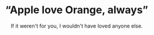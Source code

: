  ## <h1 align="center">“Apple love Orange, always”</h1>

  <div align="center">
     <blockquotes>If it weren't for you, I wouldn't have loved anyone else.</blockquotes>
   </div>

